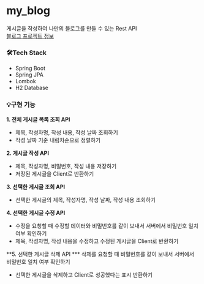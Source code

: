 # my_blog
게시글을 작성하여 나만의 블로그를 만들 수 있는 Rest API  
[블로그 프로젝트 정보](https://dev-rara.notion.site/Blog-Project-6c0667ca7016470b8599a5599d8a92b4)
<br>

### 🛠️Tech Stack
* Spring Boot
* Spring JPA
* Lombok
* H2 Database  <br>

### 💡구현 기능
**1. 전체 게시글 목록 조회 API**
* 제목, 작성자명, 작성 내용, 작성 날짜 조회하기
* 작성 날짜 기준 내림차순으로 정렬하기

**2. 게시글 작성 API**
* 제목, 작성자명, 비밀번호, 작성 내용 저장하기
* 저장된 게시글을 Client로 반환하기

**3. 선택한 게시글 조회 API**
* 선택한 게시글의 제목, 작성자명, 작성 날짜, 작성 내용 조회하기

**4. 선택한 게시글 수정 API**
* 수정을 요청할 때 수정할 데이터와 비밀번호를 같이 보내서 서버에서 비밀번호 일치 여부 확인하기
* 제목, 작성자명, 작성 내용을 수정하고 수정된 게시글을 Client로 반환하기

**5. 선택한 게시글 삭제 API
*** 삭제를 요청할 때 비밀번호를 같이 보내서 서버에서 비밀번호 일치 여부 확인하기
* 선택한 게시글을 삭제하고 Client로 성공했다는 표시 반환하기
